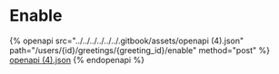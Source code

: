 # Enable

{% openapi src="../../../../../../.gitbook/assets/openapi (4).json" path="/users/{id}/greetings/{greeting_id}/enable" method="post" %}
[openapi (4).json](<../../../../../../.gitbook/assets/openapi (4).json>)
{% endopenapi %}
